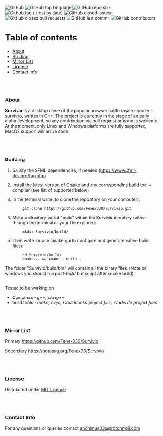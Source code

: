 ![GitHub](https://img.shields.io/github/license/Fenex330/Survivio?style=flat-square)
![GitHub top language](https://img.shields.io/github/languages/top/Fenex330/Survivio?style=flat-square)
![GitHub repo size](https://img.shields.io/github/repo-size/Fenex330/Survivio?style=flat-square)
![GitHub tag (latest by date)](https://img.shields.io/github/v/tag/Fenex330/Survivio?style=flat-square)
![GitHub closed issues](https://img.shields.io/github/issues-closed/Fenex330/Survivio?style=flat-square)
![GitHub closed pull requests](https://img.shields.io/github/issues-pr-closed/Fenex330/Survivio?style=flat-square)
![GitHub last commit](https://img.shields.io/github/last-commit/Fenex330/Survivio?style=flat-square)
![GitHub contributors](https://img.shields.io/github/contributors/Fenex330/Survivio)



# Table of contents

* [About](#About)
* [Building](#Building)
* [Mirror List](#Mirror-List)
* [License](#License)
* [Contact Info](#Contact-Info) <br><br><br><br>





### About<br>

**Survivio** is a desktop clone of the popular browser battle royale shooter - [surviv.io](https://surviv.io/), written in C++.
The project is currently in the stage of an early alpha development, so any contribution via pull request or issue is welcome.
At the moment, only Linux and Windows platforms are fully supported, MacOS support will arrive soon. <br><br><br><br>





### Building

1. Satisfy the SFML dependencies, if needed (https://www.sfml-dev.org/faq.php)


2. Install the latest version of [Cmake](https://cmake.org/download/)
   and any corresponding build tool + compiler (see list of supported below)


3. In the terminal write (to clone the repository on your computer): <br>
```
        git clone https://github.com/Fenex330/Survivio.git
```

4. Make a directory called "build" within the Survivio directory (either through the terminal or your file explorer): <br>
```
        mkdir Survivio/build/
```

5. Then write (or use cmake gui to configure and generate native build files): <br>
```
        cd Survivio/build/
        cmake .. && cmake --build .
```

The folder "Survivio/build/bin" will contain all the binary files. (Note on windows you should run *post-build.bat* script after cmake build) <br><br>



Tested to be working on:

* Compilers - *g++, clang++* <br>
* build tools - *make, ninja, CodeBlocks project files, CodeLite project files* <br><br><br><br>





### Mirror List

Primary https://github.com/Fenex330/Survivio

Secondary https://notabug.org/Fenex33/Survivio <br><br><br><br>





### License

Distributed under [MIT License](./LICENSE.txt) <br><br><br><br>





### Contact Info

For any questions or queries contact anonimus33@protonmail.com
